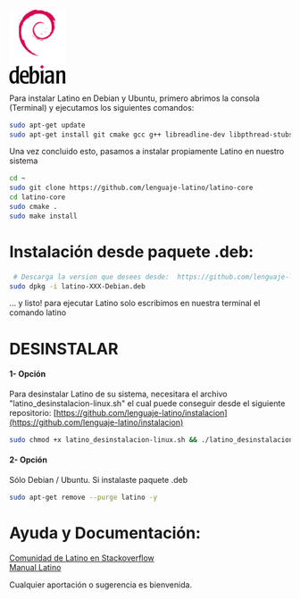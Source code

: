 <img width="20%" src ="https://raw.githubusercontent.com/MelvinG24/Latino/master/.readme/imgs/debian.svg" />

Para instalar Latino en Debian y Ubuntu, primero abrimos la consola (Terminal) y ejecutamos los siguientes comandos:

```bash
sudo apt-get update
sudo apt-get install git cmake gcc g++ libreadline-dev libpthread-stubs0-dev
```
Una vez concluido esto, pasamos a instalar propiamente Latino en nuestro sistema

```bash
cd ~
sudo git clone https://github.com/lenguaje-latino/latino-core
cd latino-core
sudo cmake .
sudo make install 
```

# Instalación desde paquete .deb:
```bash
 # Descarga la version que desees desde:  https://github.com/lenguaje-latino/latino/releases/latest
sudo dpkg -i latino-XXX-Debian.deb
```

… y listo! para ejecutar Latino solo escribimos en nuestra terminal el comando latino

# DESINSTALAR
#### 1- Opción
Para desinstalar Latino de su sistema, necesitara el archivo "latino_desinstalacion-linux.sh" el cual puede conseguir desde el siguiente repositorio:
[https://github.com/lenguaje-latino/instalacion](https://github.com/lenguaje-latino/instalacion)

```bash
sudo chmod +x latino_desinstalacion-linux.sh && ./latino_desinstalacion-linux.sh
```

#### 2- Opción
 Sólo Debian / Ubuntu. Si instalaste paquete .deb
 ```bash
 sudo apt-get remove --purge latino -y
```

# Ayuda y Documentación:
[Comunidad de Latino en Stackoverflow](https://es.stackoverflow.com/questions/tagged/latino)<br/>
[Manual Latino](http://manual.lenguaje-latino.org/)

Cualquier aportación o sugerencia es bienvenida.